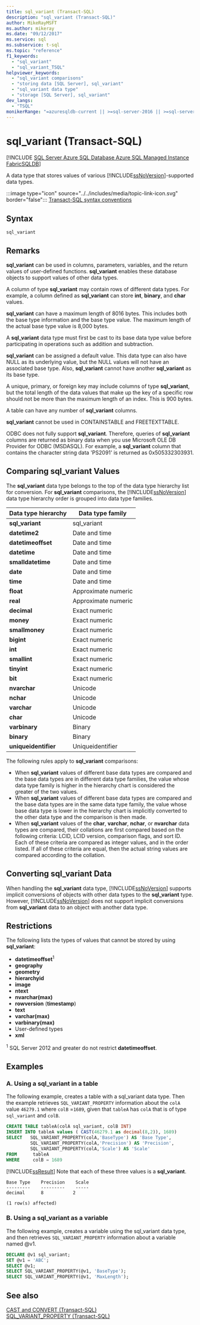 ```yaml
---
title: sql_variant (Transact-SQL)
description: "sql_variant (Transact-SQL)"
author: MikeRayMSFT
ms.author: mikeray
ms.date: "09/12/2017"
ms.service: sql
ms.subservice: t-sql
ms.topic: "reference"
f1_keywords:
  - "sql_variant"
  - "sql_variant_TSQL"
helpviewer_keywords:
  - "sql_variant comparisons"
  - "storing data [SQL Server], sql_variant"
  - "sql_variant data type"
  - "storage [SQL Server], sql_variant"
dev_langs:
  - "TSQL"
monikerRange: "=azuresqldb-current || >=sql-server-2016 || >=sql-server-linux-2017 || =azuresqldb-mi-current ||=fabric"
---
```


# sql_variant (Transact-SQL)

[!INCLUDE [SQL Server Azure SQL Database Azure SQL Managed Instance FabricSQLDB](../../includes/applies-to-version/sql-asdb-asdbmi-fabricsqldb.md)]

A data type that stores values of various [!INCLUDE[ssNoVersion](../../includes/ssnoversion-md.md)]-supported data types.
  
:::image type="icon" source="../../includes/media/topic-link-icon.svg" border="false"::: [Transact-SQL syntax conventions](../../t-sql/language-elements/transact-sql-syntax-conventions-transact-sql.md)
  
## Syntax  
  
```syntaxsql
sql_variant  
```  

## Remarks  
**sql_variant** can be used in columns, parameters, variables, and the return values of user-defined functions. **sql_variant** enables these database objects to support values of other data types.
  
A column of type **sql_variant** may contain rows of different data types. For example, a column defined as **sql_variant** can store **int**, **binary**, and **char** values.
  
**sql_variant** can have a maximum length of 8016 bytes. This includes both the base type information and the base type value. The maximum length of the actual base type value is 8,000 bytes.
  
A **sql_variant** data type must first be cast to its base data type value before participating in operations such as addition and subtraction.
  
**sql_variant** can be assigned a default value. This data type can also have NULL as its underlying value, but the NULL values will not have an associated base type. Also, **sql_variant** cannot have another **sql_variant** as its base type.
  
A unique, primary, or foreign key may include columns of type **sql_variant**, but the total length of the data values that make up the key of a specific row should not be more than the maximum length of an index. This is 900 bytes.
  
A table can have any number of **sql_variant** columns.
  
**sql_variant** cannot be used in CONTAINSTABLE and FREETEXTTABLE.
  
ODBC does not fully support **sql_variant**. Therefore, queries of **sql_variant** columns are returned as binary data when you use Microsoft OLE DB Provider for ODBC (MSDASQL). For example, a **sql_variant** column that contains the character string data 'PS2091' is returned as 0x505332303931.
  
## Comparing sql_variant Values  
The **sql_variant** data type belongs to the top of the data type hierarchy list for conversion. For **sql_variant** comparisons, the [!INCLUDE[ssNoVersion](../../includes/ssnoversion-md.md)] data type hierarchy order is grouped into data type families.
  
|Data type hierarchy|Data type family|  
|---|---|
|**sql_variant**|sql_variant |  
|**datetime2**|Date and time|  
|**datetimeoffset**|Date and time|  
|**datetime**|Date and time|  
|**smalldatetime**|Date and time|  
|**date**|Date and time|  
|**time**|Date and time|  
|**float**|Approximate numeric|  
|**real**|Approximate numeric|  
|**decimal**|Exact numeric|  
|**money**|Exact numeric|  
|**smallmoney**|Exact numeric|  
|**bigint**|Exact numeric|  
|**int**|Exact numeric|  
|**smallint**|Exact numeric|  
|**tinyint**|Exact numeric|  
|**bit**|Exact numeric|  
|**nvarchar**|Unicode|  
|**nchar**|Unicode|  
|**varchar**|Unicode|  
|**char**|Unicode|  
|**varbinary**|Binary|  
|**binary**|Binary|  
|**uniqueidentifier**|Uniqueidentifier |  
  
The following rules apply to **sql_variant** comparisons:
-   When **sql_variant** values of different base data types are compared and the base data types are in different data type families, the value whose data type family is higher in the hierarchy chart is considered the greater of the two values.  
-   When **sql_variant** values of different base data types are compared and the base data types are in the same data type family, the value whose base data type is lower in the hierarchy chart is implicitly converted to the other data type and the comparison is then made.  
-   When **sql_variant** values of the **char**, **varchar**, **nchar**, or **nvarchar** data types are compared, their collations are first compared based on the following criteria: LCID, LCID version, comparison flags, and sort ID. Each of these criteria are compared as integer values, and in the order listed. If all of these criteria are equal, then the actual string values are compared according to the collation.  
  
## Converting sql_variant Data  
When handling the **sql_variant** data type, [!INCLUDE[ssNoVersion](../../includes/ssnoversion-md.md)] supports implicit conversions of objects with other data types to the **sql_variant** type. However, [!INCLUDE[ssNoVersion](../../includes/ssnoversion-md.md)] does not support implicit conversions from **sql_variant** data to an object with another data type.
  
## Restrictions

The following lists the types of values that cannot be stored by using **sql_variant**:

- **datetimeoffset**<sup>1</sup>
- **geography**
- **geometry**
- **hierarchyid**
- **image**
- **ntext**
- **nvarchar(max)**
- **rowversion** (**timestamp**)
- **text**
- **varchar(max)**
- **varbinary(max)**
- User-defined types
- **xml**

<sup>1</sup> SQL Server 2012 and greater do not restrict **datetimeoffset**.

## Examples  

### A. Using a sql_variant in a table  
 The following example, creates a table with a sql_variant data type. Then the example retrieves `SQL_VARIANT_PROPERTY` information about the `colA` value `46279.1` where `colB` =`1689`, given that `tableA` has `colA` that is of type `sql_variant` and `colB`.  
  
```sql    
CREATE TABLE tableA(colA sql_variant, colB INT)  
INSERT INTO tableA values ( CAST(46279.1 as decimal(8,2)), 1689)  
SELECT   SQL_VARIANT_PROPERTY(colA,'BaseType') AS 'Base Type',  
         SQL_VARIANT_PROPERTY(colA,'Precision') AS 'Precision',  
         SQL_VARIANT_PROPERTY(colA,'Scale') AS 'Scale'  
FROM      tableA  
WHERE     colB = 1689  
```  
  
 [!INCLUDE[ssResult](../../includes/ssresult-md.md)] Note that each of these three values is a **sql_variant**.  
  
```  
Base Type    Precision    Scale  
---------    ---------    -----  
decimal      8           2  
  
(1 row(s) affected)  
```  
  
### B. Using a sql_variant as a variable   
 The following example, creates a variable using the sql_variant data type, and then retrieves `SQL_VARIANT_PROPERTY` information about a variable named @v1.  
  
```sql    
DECLARE @v1 sql_variant;  
SET @v1 = 'ABC';  
SELECT @v1;  
SELECT SQL_VARIANT_PROPERTY(@v1, 'BaseType');  
SELECT SQL_VARIANT_PROPERTY(@v1, 'MaxLength');  
```    


## See also
[CAST and CONVERT &#40;Transact-SQL&#41;](../../t-sql/functions/cast-and-convert-transact-sql.md)  
[SQL_VARIANT_PROPERTY &#40;Transact-SQL&#41;](../../t-sql/functions/sql-variant-property-transact-sql.md)
  
  
